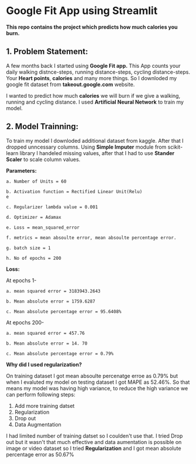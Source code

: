 # Google Fit App using **Streamlit**

**This repo contains the project which predicts how much calories you burn.**

## 1. Problem Statement: 
A few months back I started using **Google Fit app.** This App counts your daily walking distnce-steps, running distance-steps, cycling distance-steps.
Your **Heart points**, **calories** and many more things. So I downloded my google fit dataset from **takeout.google.com** website.

I wanted to predict how much **calories** we will burn if we give a walking, running and cycling distance.
I used **Artificial Neural Network** to train my model.

## 2. Model Trainning:
To train my model I downloded additional dataset from kaggle. After that I dropped unncessary columns. 
Using **Simple Imputer** module from scikit-learn library I handeled missing values, after that I had to use **Stander Scaler** to scale column values.

**Parameters:**

    a. Number of Units = 60
  
    b. Activation function = Rectified Linear Unit(Relu)
    e

    c. Regularizer lambda value = 0.001
    
    d. Optimizer = Adamax
    
    e. Loss = mean_squared_error
    
    f. metrics = mean absoulte error, mean absoulte percentage error.
    
    g. batch size = 1
    
    h. No of epochs = 200
    
   
**Loss:**


At epochs 1- 
    
    a. mean squared error = 3183943.2643
    
    b. Mean absolute error = 1759.6287
    
    c. Mean absolute percentage error = 95.6408%
    

At epochs 200-

    a. mean squared error = 457.76
    
    b. Mean absolute error = 14. 70
    
    c. Mean absolute percentage error = 0.79%


**Why did I used regularization?**

On training dataset I got mean absoulte percenatge erroe as 0.79% but when I evaluted my model on testing dataset I got MAPE as 52.46%. So that means my model was having high variance, to reduce the high variance we can perform following steps:

1. Add more training datset
2. Regularization
3. Drop out 
4. Data Augmentation

I had limited number of training datset so I coulden't use that. I tried Drop out but it wasn't that much effective and data aumentation is possible on image or video dataset so I tried **Regularization** and I got mean absolute percentage error as 50.67%
















